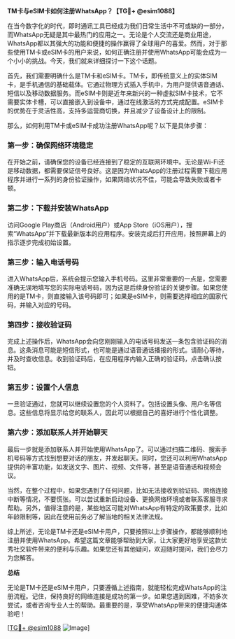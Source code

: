 **TM卡与eSIM卡如何注册WhatsApp？【TG💪+ @esim1088】**

在当今数字化的时代，即时通讯工具已经成为我们日常生活中不可或缺的一部分，而WhatsApp无疑是其中最热门的应用之一。无论是个人交流还是商业用途，WhatsApp都以其强大的功能和便捷的操作赢得了全球用户的喜爱。然而，对于那些使用TM卡或eSIM卡的用户来说，如何正确注册并使用WhatsApp可能会成为一个小小的挑战。今天，我们就来详细探讨一下这个话题。

首先，我们需要明确什么是TM卡和eSIM卡。TM卡，即传统意义上的实体SIM卡，是手机通信的基础载体。它通过物理方式插入手机中，为用户提供语音通话、短信以及移动数据服务。而eSIM卡则是近年来新兴的一种虚拟SIM卡技术，它不需要实体卡槽，可以直接嵌入到设备中，通过在线激活的方式完成配置。eSIM卡的优势在于灵活性高，支持多运营商切换，并且减少了设备设计上的限制。

那么，如何利用TM卡或eSIM卡成功注册WhatsApp呢？以下是具体步骤：

### 第一步：确保网络环境稳定

在开始之前，请确保您的设备已经连接到了稳定的互联网环境中。无论是Wi-Fi还是移动数据，都需要保证信号良好。这是因为WhatsApp的注册过程需要下载应用程序并进行一系列的身份验证操作，如果网络状况不佳，可能会导致失败或者卡顿。

### 第二步：下载并安装WhatsApp

访问Google Play商店（Android用户）或App Store（iOS用户），搜索“WhatsApp”并下载最新版本的应用程序。安装完成后打开应用，按照屏幕上的指示逐步完成初始设置。

### 第三步：输入电话号码

进入WhatsApp后，系统会提示您输入手机号码。这里非常重要的一点是，您需要准确无误地填写您的实际电话号码，因为这是后续身份验证的关键步骤。如果您使用的是TM卡，则直接输入该号码即可；如果是eSIM卡，则需要选择相应的国家代码，并输入对应的号码。

### 第四步：接收验证码

完成上述操作后，WhatsApp会向您刚刚输入的电话号码发送一条包含验证码的消息。这条消息可能是短信形式，也可能是通过语音通话播报的形式。请耐心等待，并及时查收信息。收到验证码后，在应用程序内输入正确的验证码，点击确认按钮。

### 第五步：设置个人信息

一旦验证通过，您就可以继续设置您的个人资料了。包括设置头像、用户名等信息。这些信息将显示给您的联系人，因此可以根据自己的喜好进行个性化调整。

### 第六步：添加联系人并开始聊天

最后一步就是添加联系人并开始使用WhatsApp了。可以通过扫描二维码、搜索手机号码等方式找到想要对话的朋友，并发起聊天。同时，您还可以利用WhatsApp提供的丰富功能，如发送文字、图片、视频、文件等，甚至是语音通话和视频会议。

当然，在整个过程中，如果您遇到了任何问题，比如无法接收到验证码、网络连接中断等情况，不要慌张。可以尝试重新启动设备、更换网络环境或者联系客服寻求帮助。另外，值得注意的是，某些地区可能对WhatsApp有特定的政策要求，比如年龄限制等，因此在使用前务必了解当地的相关法律法规。

综上所述，无论是TM卡还是eSIM卡用户，只要按照以上步骤操作，都能够顺利地注册并使用WhatsApp。希望这篇文章能够帮助到大家，让大家更好地享受这款优秀社交软件带来的便利与乐趣。如果您还有其他疑问，欢迎随时提问，我们会尽力为您解答。

**总结**

无论是TM卡还是eSIM卡用户，只要遵循上述指南，就能轻松完成WhatsApp的注册流程。记住，保持良好的网络连接是成功的第一步。如果您遇到困难，不妨多次尝试，或者咨询专业人士的帮助。最重要的是，享受WhatsApp带来的便捷沟通体验吧！

[[TG💪+ @esim1088](https://t.me/s/esim1088) ![Image](https://i.postimg.cc/4NQfJmqS/Snipaste-2025-05-13-00-14-12.png)]